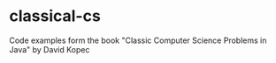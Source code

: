 # classical-cs
Code examples form the book "Classic Computer Science Problems in Java" by David Kopec